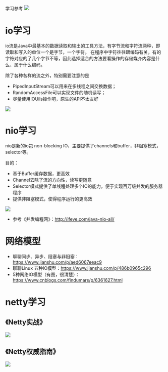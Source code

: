 
学习参考
![](https://github.com/xinghalo/JDK-Learning/blob/master/img/Jietu20180227-084502.jpg)

# io学习

io流是Java中最基本的数据读取和输出的工具方法，有字节流和字符流两种，即读取和写入的单位一个是字节，一个字符。
在程序中字符往往跟编码有关，有的字符对应的了几个字节不等，因此选择适合的方法要看操作的存储媒介内容是什么、属于什么编码。

除了各种各样的流之外，特别需要注意的是

- PipedInputStream可以用来在多线程之间交换数据；
- RandomAccessFile可以实现文件的随机读写；
- 尽量使用IOUils操作吧，原生的API不太友好

![](https://github.com/xinghalo/JDK-Learning/blob/master/img/IO流的关系图.png)

# nio学习

nio是新的io包 non-blocking IO，主要提供了channels和buffer，非阻塞模式，selector等。

目的：

- 基于Buffer缓存数据，更高效
- Channel去除了流的方向性，读写更随意
- Selector模式提供了单线程处理多个IO的能力，便于实现百万级并发的服务器程序
- 提供非阻塞模式，使得程序运行的更高效

![](https://github.com/xinghalo/JDK-Learning/blob/master/img/nio的selector.jpg)



- 参考《并发编程网》：http://ifeve.com/java-nio-all/

# 网络模型

- 聊聊同步、异步、阻塞与非阻塞：https://www.jianshu.com/p/aed6067eeac9
- 聊聊Linux 五种IO模型：https://www.jianshu.com/p/486b0965c296
- 5种网络IO模型（有图，很清楚）：https://www.cnblogs.com/findumars/p/6361627.html

# netty学习

## 《Netty实战》

![](https://github.com/xinghalo/JDK-Learning/blob/master/img/Jietu20180227-084552.jpg)

## 《Netty权威指南》

![](https://github.com/xinghalo/JDK-Learning/blob/master/img/Jietu20180315-082645.jpg)


